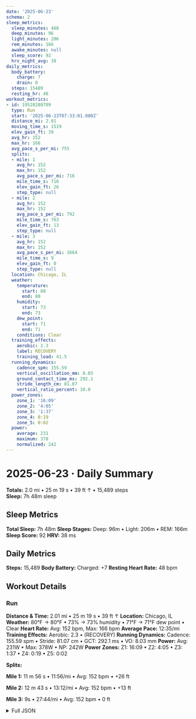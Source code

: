 ```yaml
---
date: '2025-06-23'
schema: 2
sleep_metrics:
  sleep_minutes: 468
  deep_minutes: 96
  light_minutes: 206
  rem_minutes: 166
  awake_minutes: null
  sleep_score: 92
  hrv_night_avg: 38
daily_metrics:
  body_battery:
    charge: 7
    drain: 0
  steps: 15489
  resting_hr: 48
workout_metrics:
- id: 19520280709
  type: Run
  start: '2025-06-23T07:33:01.000Z'
  distance_mi: 2.01
  moving_time_s: 1519
  elev_gain_ft: 39
  avg_hr: 152
  max_hr: 166
  avg_pace_s_per_mi: 755
  splits:
  - mile: 1
    avg_hr: 152
    max_hr: 152
    avg_pace_s_per_mi: 716
    mile_time_s: 716
    elev_gain_ft: 26
    step_type: null
  - mile: 2
    avg_hr: 152
    max_hr: 152
    avg_pace_s_per_mi: 792
    mile_time_s: 763
    elev_gain_ft: 13
    step_type: null
  - mile: 3
    avg_hr: 152
    max_hr: 152
    avg_pace_s_per_mi: 1664
    mile_time_s: 9
    elev_gain_ft: 0
    step_type: null
  location: Chicago, IL
  weather:
    temperature:
      start: 80
      end: 80
    humidity:
      start: 73
      end: 73
    dew_point:
      start: 71
      end: 71
    conditions: Clear
  training_effects:
    aerobic: 2.3
    label: RECOVERY
    training_load: 41.5
  running_dynamics:
    cadence_spm: 155.59
    vertical_oscillation_mm: 8.03
    ground_contact_time_ms: 292.1
    stride_length_cm: 81.07
    vertical_ratio_percent: 10.0
  power_zones:
    zone_1: '16:09'
    zone_2: '4:05'
    zone_3: '1:37'
    zone_4: 0:19
    zone_5: 0:02
  power:
    average: 231
    maximum: 378
    normalized: 242
---
```

# 2025-06-23 · Daily Summary
**Totals:** 2.0 mi • 25 m 19 s • 39 ft ↑ • 15,489 steps  
**Sleep:** 7h 48m sleep

## Sleep Metrics
**Total Sleep:** 7h 48m
**Sleep Stages:** Deep: 96m • Light: 206m • REM: 166m
**Sleep Score:** 92
**HRV:** 38 ms

## Daily Metrics
**Steps:** 15,489
**Body Battery:** Charged: +7
**Resting Heart Rate:** 48 bpm

## Workout Details
### Run
**Distance & Time:** 2.01 mi • 25 m 19 s • 39 ft ↑
**Location:** Chicago, IL
**Weather:** 80°F → 80°F • 73% → 73% humidity • 71°F → 71°F dew point • Clear
**Heart Rate:** Avg: 152 bpm, Max: 166 bpm
**Average Pace:** 12:35/mi
**Training Effects:** Aerobic: 2.3 • (RECOVERY)
**Running Dynamics:** Cadence: 155.59 spm • Stride: 81.07 cm • GCT: 292.1 ms • VO: 8.03 mm
**Power:** Avg: 231W • Max: 378W • NP: 242W
**Power Zones:** Z1: 16:09 • Z2: 4:05 • Z3: 1:37 • Z4: 0:19 • Z5: 0:02

**Splits:**

**Mile 1:** 11 m 56 s • 11:56/mi • Avg: 152 bpm • +26 ft

**Mile 2:** 12 m 43 s • 13:12/mi • Avg: 152 bpm • +13 ft

**Mile 3:** 9s • 27:44/mi • Avg: 152 bpm • 0 ft



<details>
<summary>Full JSON</summary>

```json
{
  "date": "2025-06-23",
  "schema": 2,
  "sleep_metrics": {
    "sleep_minutes": 468,
    "deep_minutes": 96,
    "light_minutes": 206,
    "rem_minutes": 166,
    "awake_minutes": null,
    "sleep_score": 92,
    "hrv_night_avg": 38
  },
  "daily_metrics": {
    "body_battery": {
      "charge": 7,
      "drain": 0
    },
    "steps": 15489,
    "resting_hr": 48
  },
  "workout_metrics": [
    {
      "id": 19520280709,
      "type": "Run",
      "start": "2025-06-23T07:33:01.000Z",
      "distance_mi": 2.01,
      "moving_time_s": 1519,
      "elev_gain_ft": 39,
      "avg_hr": 152,
      "max_hr": 166,
      "avg_pace_s_per_mi": 755,
      "splits": [
        {
          "mile": 1,
          "avg_hr": 152,
          "max_hr": 152,
          "avg_pace_s_per_mi": 716,
          "mile_time_s": 716,
          "elev_gain_ft": 26,
          "step_type": null
        },
        {
          "mile": 2,
          "avg_hr": 152,
          "max_hr": 152,
          "avg_pace_s_per_mi": 792,
          "mile_time_s": 763,
          "elev_gain_ft": 13,
          "step_type": null
        },
        {
          "mile": 3,
          "avg_hr": 152,
          "max_hr": 152,
          "avg_pace_s_per_mi": 1664,
          "mile_time_s": 9,
          "elev_gain_ft": 0,
          "step_type": null
        }
      ],
      "location": "Chicago, IL",
      "weather": {
        "temperature": {
          "start": 80,
          "end": 80
        },
        "humidity": {
          "start": 73,
          "end": 73
        },
        "dew_point": {
          "start": 71,
          "end": 71
        },
        "conditions": "Clear"
      },
      "training_effects": {
        "aerobic": 2.3,
        "label": "RECOVERY",
        "training_load": 41.5
      },
      "running_dynamics": {
        "cadence_spm": 155.59,
        "vertical_oscillation_mm": 8.03,
        "ground_contact_time_ms": 292.1,
        "stride_length_cm": 81.07,
        "vertical_ratio_percent": 10.0
      },
      "power_zones": {
        "zone_1": "16:09",
        "zone_2": "4:05",
        "zone_3": "1:37",
        "zone_4": "0:19",
        "zone_5": "0:02"
      },
      "power": {
        "average": 231,
        "maximum": 378,
        "normalized": 242
      }
    }
  ]
}
```
</details>
